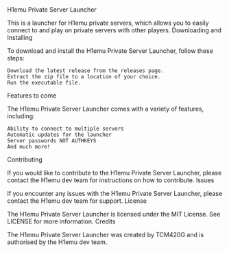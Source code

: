 <h1 dir="auto"><img src="https://i.gyazo.com/5d2322450b17f0692fd7d48014cc70d6.png" alt="" /></h1>


H1emu Private Server Launcher

This is a launcher for H1emu private servers, which allows you to easily connect to and play on private servers with other players.
Downloading and Installing

To download and install the H1emu Private Server Launcher, follow these steps:

    Download the latest release from the releases page.
    Extract the zip file to a location of your choice.
    Run the executable file.

Features to come

The H1emu Private Server Launcher comes with a variety of features, including:

    Ability to connect to multiple servers
    Automatic updates for the launcher
    Server passwords NOT AUTHKEYS
    And much more!

Contributing

If you would like to contribute to the H1emu Private Server Launcher, please contact the H1emu dev team for instructions on how to contribute.
Issues

If you encounter any issues with the H1emu Private Server Launcher, please contact the H1emu dev team for support.
License

The H1emu Private Server Launcher is licensed under the MIT License. See LICENSE for more information.
Credits

The H1emu Private Server Launcher was created by TCM420G and is authorised by the H1emu dev team.
